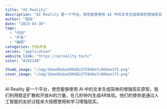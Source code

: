 ```yaml
---
title: "AI Reality"
description: "AI Reality 是一个平台，使您能够使用 AI 中的文本生成简单的增强现实原型。我们利用稳定扩散和开放AI的力量，"
author: "瑞东"
date: "2023-03-30"
tags:
  - "代码"
  - "开发"
  - "编程"
categories: 代码开发
series: "application"
website_link: "https://aireality.tech/"
color: "#292148"

thumb_image: "/img/16ee80abad90d822f5948a7c06bee1f5.png"
cover_image: "/img/16ee80abad90d822f5948a7c06bee1f5.png"
---
```


AI Reality 是一个平台，使您能够使用 AI 中的文本生成简单的增强现实原型。我们利用稳定扩散和开放AI的力量，在几秒钟内生成AR体验。他们的使命是通过人工智能的友好过程来大规模使用和学习增强现实。 